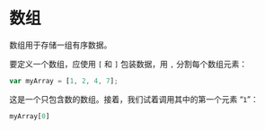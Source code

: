 # 数组

数组用于存储一组有序数据。

要定义一个数组，应使用 `[` 和 `]` 包装数据，用 `,` 分割每个数组元素：

```js
var myArray = [1, 2, 4, 7];
```

这是一个只包含数的数组。接着，我们试着调用其中的第一个元素 “`1`”：

```js
myArray[0]
```

